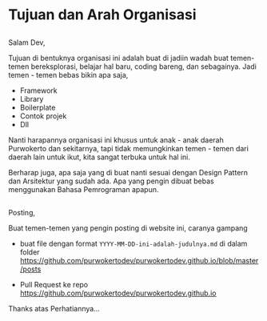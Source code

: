 # Tujuan dan Arah Organisasi

##
Salam Dev,

Tujuan di bentuknya organisasi ini adalah buat di jadiin wadah buat temen-temen bereksplorasi, belajar hal baru,
coding bareng, dan sebagainya.
Jadi temen - temen bebas bikin apa saja,
 - Framework
 - Library
 - Boilerplate
 - Contok projek
 - Dll

Nanti harapannya organisasi ini khusus untuk anak - anak daerah Purwokerto dan sekitarnya, tapi tidak memungkinkan
temen - temen dari daerah lain untuk ikut, kita sangat terbuka untuk hal ini.

Berharap juga, apa saja yang di buat nanti sesuai dengan Design Pattern dan Arsitektur yang sudah ada.
Apa yang pengin dibuat bebas menggunakan Bahasa Pemrograman apapun.

##
Posting,

Buat temen-temen yang pengin posting di website ini, caranya gampang
- buat file dengan format `YYYY-MM-DD-ini-adalah-judulnya.md` di dalam folder  https://github.com/purwokertodev/purwokertodev.github.io/blob/master/posts

- Pull Request ke repo https://github.com/purwokertodev/purwokertodev.github.io

Thanks atas Perhatiannya...
